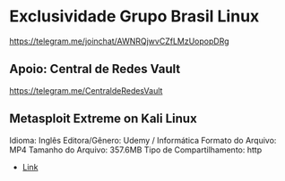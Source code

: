 Exclusividade Grupo Brasil Linux
=======
https://telegram.me/joinchat/AWNRQjwvCZfLMzUopopDRg


Apoio: Central de Redes Vault
-----------
https://telegram.me/CentraldeRedesVault


## Metasploit Extreme on Kali Linux

Idioma: Inglês
Editora/Gênero: Udemy / Informática
Formato do Arquivo: MP4
Tamanho do Arquivo: 357.6MB
Tipo de Compartilhamento:  http

* [Link](https://mega.co.nz/#!I5ZE3JSD!ypEpkgD75IEIkHGsWxMZvYly6elud0Rkg9OleLt_IvY)
